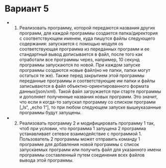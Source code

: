 # Вариант 5

- 1) Реализовать программу, которой передаются названия других программ, для каждой
программы создается папка/директория с соответствующем именем, куда пишутся файлы
следующего содержания: запускается с помощью модуля os соответствующая программа из
переданных программ и ее стандартный вывод дописывается в файл, после того как
отработали все программы через, например, 10 секунд программы запускаются по новой.
При каждом запуске программы создаются новые файл(но не папки, папки могут остаться те
же). Также перед закрытием этой программы переданные программы и соответствующие им
папки и файлы записываются в файл объектно-ориентированного формата данных(json/xml).
Такой файл загружается при старте программы и дополняет полученные названия новых
программ. Это значит, что если я когда-то запускал программу со списком программ [„ls“,
„echo 1“], то при любом следующем запуске вышеуказанные программы будут запущены.

- 2) Реализовать программу 2 и модифицировать программу 1 так, чтоб при условии, что
программа 1 запущена 2 программа устанавливает сетевое взаимодействие с программой 1.
Пользователь 2 программы может отправить команду 1 программе для добавления новой
программы с список запускаемых программ или получить файл для указанного имени
программы составленный путем соединения всех файлов вывода этой программы.
